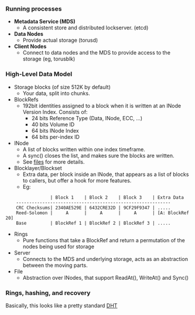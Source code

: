 ### Running processes

* **Metadata Service (MDS)**
  * A consistent store and distributed lockserver. (etcd)
* **Data Nodes**
  * Provide actual storage (torusd)
* **Client Nodes**
  * Connect to data nodes and the MDS to provide access to the storage (eg, torusblk) 

### High-Level Data Model

* Storage blocks (of size 512K by default) 
  * Your data, split into chunks.
* BlockRefs 
  * 192bit identities assigned to a block when it is written at an INode Version Index. Consists of:
    * 24 bits Reference Type (Data, INode, ECC, ...)
    * 40 bits Volume ID
    * 64 bits INode Index
    * 64 bits per-index ID
* INode
  * A list of blocks written within one index timeframe. 
  * A sync() closes the list, and makes sure the blocks are written. 
  * See [files](./files.md) for more details.
* Blocklayer/Blockset
  * Extra data, per block inside an INode, that appears as a list of blocks to callers, but offer a hook for more features.
  * Eg:
```
                 | Block 1    | Block 2    | Block 3    | Extra Data
    -----------------------------------------------------------
    CRC Checksums| 2340AE529E | 6432CRE32D | 9CF29F9347 | .....
    Reed-Solomon |     A      |     A      |     A      | [A: BlockRef 20]
    Base         | BlockRef 1 | BlockRef 2 | BlockRef 3 | .....
```
* Rings
  * Pure functions that take a BlockRef and return a permutation of the nodes being used for storage 
* Server
  * Connects to the MDS and underlying storage, acts as an abstraction between the moving parts. 
* File
  * Abstraction over INodes, that support ReadAt(), WriteAt() and Sync()

### Rings, hashing, and recovery

Basically, this looks like a pretty standard [DHT](https://en.wikipedia.org/wiki/Distributed_hash_table)
